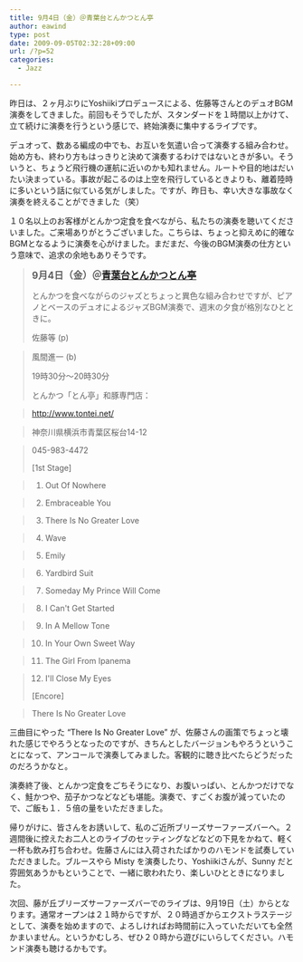 ```yaml
---
title: 9月4日（金）＠青葉台とんかつとん亭
author: eawind
type: post
date: 2009-09-05T02:32:28+09:00
url: /?p=52
categories:
  - Jazz

---
```

昨日は、２ヶ月ぶりにYoshiikiプロデュースによる、佐藤等さんとのデュオBGM演奏をしてきました。前回もそうでしたが、スタンダードを１時間以上かけて、立て続けに演奏を行うという感じで、終始演奏に集中するライブです。

デュオって、数ある編成の中でも、お互いを気遣い合って演奏する組み合わせ。始め方も、終わり方もはっきりと決めて演奏するわけではないときが多い。そういうと、ちょうど飛行機の運航に近いのかも知れません。ルートや目的地はだいたい決まっている。事故が起こるのは上空を飛行しているときよりも、離着陸時に多いという話に似ている気がしました。ですが、昨日も、幸い大きな事故なく演奏を終えることができました（笑）

１０名以上のお客様がとんかつ定食を食べながら、私たちの演奏を聴いてくださいました。ご来場ありがとうございました。こちらは、ちょっと抑えめに的確なBGMとなるように演奏を心がけました。まだまだ、今後のBGM演奏の仕方という意味で、追求の余地もありそうです。

> **<big>9月4日（金）＠<a href="http://www.tontei.net/" target="_blank">青葉台とんかつとん亭</a></big>**
> 
> とんかつを食べながらのジャズとちょっと異色な組み合わせですが、ピアノとベースのデュオによるジャズBGM演奏で、週末の夕食が格別なひとときに。
> 
> 佐藤等 (p)
  
> 風間進一 (b)
> 
> 19時30分〜20時30分
> 
> とんかつ「とん亭」和豚専門店：
  
> <a href="http://www.tontei.net/" target="_blank">http://www.tontei.net/</a>
  
> 神奈川県横浜市青葉区桜台14-12
  
> 045-983-4472
> 
> [1st Stage]
  
> 1. Out Of Nowhere
  
> 2. Embraceable You
  
> 3. There Is No Greater Love
  
> 4. Wave
  
> 5. Emily
  
> 6. Yardbird Suit
  
> 7. Someday My Prince Will Come
  
> 8. I Can't Get Started
  
> 9. In A Mellow Tone
  
> 10. In Your Own Sweet Way
  
> 11. The Girl From Ipanema
  
> 12. I'll Close My Eyes
> 
> [Encore]
  
> There Is No Greater Love 

三曲目にやった &#8220;There Is No Greater Love&#8221; が、佐藤さんの画策でちょっと壊れた感じでやろうとなったのですが、きちんとしたバージョンもやろうということになって、アンコールで演奏してみました。客観的に聴き比べたらどうだったのだろうかなと。

演奏終了後、とんかつ定食をごちそうになり、お腹いっぱい、とんかつだけでなく、鮭かつや、茄子かつなどなども堪能。演奏で、すごくお腹が減っていたので、ご飯も１．５倍の量をいただきました。

帰りがけに、皆さんをお誘いして、私のご近所ブリーズサーファーズバーへ。２週間後に控えたお二人とのライブのセッティングなどなどの下見をかねて、軽く一杯も飲み打ち合わせ。佐藤さんには入荷されたばかりのハモンドを試奏していただきました。ブルースやら Misty を演奏したり、Yoshiikiさんが、Sunny だと雰囲気あうかもということで、一緒に歌われたり、楽しいひとときになりました。

次回、藤が丘ブリーズサーファーズバーでのライブは、9月19日（土）からとなります。通常オープンは２１時からですが、２０時過ぎからエクストラステージとして、演奏を始めますので、よろしければお時間前に入っていただいても全然かまいません。というかむしろ、ぜひ２０時から遊びにいらしてください。ハモンド演奏も聴けるかもです。

